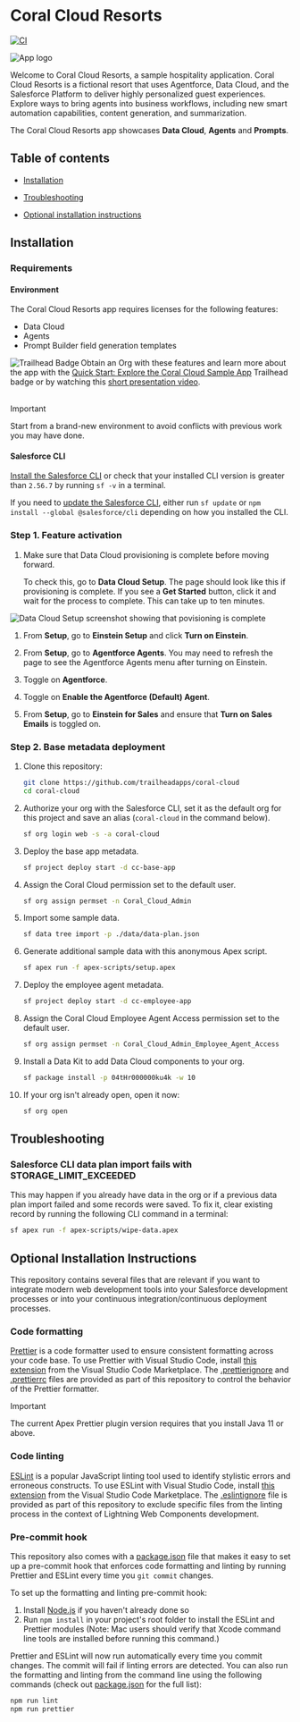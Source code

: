 # Coral Cloud Resorts

[![CI](https://github.com/trailheadapps/coral-cloud/actions/workflows/ci.yml/badge.svg)](https://github.com/trailheadapps/coral-cloud/actions/workflows/ci.yml)

![App logo](docs/gfx/app-logo.png)

Welcome to Coral Cloud Resorts, a sample hospitality application. Coral Cloud Resorts is a fictional resort that uses Agentforce, Data Cloud, and the Salesforce Platform to deliver highly personalized guest experiences. Explore ways to bring agents into business workflows, including new smart automation capabilities, content generation, and summarization.

The Coral Cloud Resorts app showcases **Data Cloud**, **Agents** and **Prompts**.

## Table of contents

- [Installation](#installation)

- [Troubleshooting](#troubleshooting)

- [Optional installation instructions](#optional-installation-instructions)

## Installation

### Requirements

#### Environment

The Coral Cloud Resorts app requires licenses for the following features:

- Data Cloud
- Agents
- Prompt Builder field generation templates

<div>
    <img src="https://res.cloudinary.com/hy4kyit2a/f_auto,fl_lossy,q_70,w_50/learn/projects/quick-start-explore-the-coral-cloud-sample-app/1a059541a60d078109227d8f3a83404a_badge.png" align="left" alt="Trailhead Badge"/>
    Obtain an Org with these features and learn more about the app with the <a href="https://trailhead.salesforce.com/content/learn/projects/quick-start-explore-the-coral-cloud-sample-app">Quick Start: Explore the Coral Cloud Sample App</a> Trailhead badge or by watching this <a href="https://www.youtube.com/watch?v=m1ZxPgwOHOs">short presentation video<a>.
    <br/>
    <br/>
</div>

> [!IMPORTANT]
> Start from a brand-new environment to avoid conflicts with previous work you may have done.

#### Salesforce CLI

[Install the Salesforce CLI](https://developer.salesforce.com/tools/salesforcecli) or check that your installed CLI version is greater than `2.56.7` by running `sf -v` in a terminal.

If you need to [update the Salesforce CLI](https://developer.salesforce.com/docs/atlas.en-us.sfdx_setup.meta/sfdx_setup/sfdx_setup_update_cli.htm), either run `sf update` or `npm install --global @salesforce/cli` depending on how you installed the CLI.

### Step 1. Feature activation

1. Make sure that Data Cloud provisioning is complete before moving forward.

    To check this, go to **Data Cloud Setup**. The page should look like this if provisioning is complete. If you see a **Get Started** button, click it and wait for the process to complete. This can take up to ten minutes.

![Data Cloud Setup screenshot showing that povisioning is complete](docs/gfx/dc-setup-provisioning.png)

1. From **Setup**, go to **Einstein Setup** and click **Turn on Einstein**.

1. From **Setup**, go to **Agentforce Agents**. You may need to refresh the page to see the Agentforce Agents menu after turning on Einstein.

1. Toggle on **Agentforce**.

1. Toggle on **Enable the Agentforce (Default) Agent**.

1. From **Setup**, go to **Einstein for Sales** and ensure that **Turn on Sales Emails** is toggled on.

### Step 2. Base metadata deployment

1. Clone this repository:

    ```bash
    git clone https://github.com/trailheadapps/coral-cloud
    cd coral-cloud
    ```

1. Authorize your org with the Salesforce CLI, set it as the default org for this project and save an alias (`coral-cloud` in the command below).

    ```bash
    sf org login web -s -a coral-cloud
    ```

1. Deploy the base app metadata.

    ```bash
    sf project deploy start -d cc-base-app
    ```

1. Assign the Coral Cloud permission set to the default user.

    ```bash
    sf org assign permset -n Coral_Cloud_Admin
    ```

1. Import some sample data.

    ```bash
    sf data tree import -p ./data/data-plan.json
    ```

1. Generate additional sample data with this anonymous Apex script.

    ```bash
    sf apex run -f apex-scripts/setup.apex
    ```

1. Deploy the employee agent metadata.

    ```bash
    sf project deploy start -d cc-employee-app
    ```

1. Assign the Coral Cloud Employee Agent Access permission set to the default user.

    ```bash
    sf org assign permset -n Coral_Cloud_Admin_Employee_Agent_Access
    ```

1. Install a Data Kit to add Data Cloud components to your org.

    ```bash
    sf package install -p 04tHr000000ku4k -w 10
    ```

1. If your org isn't already open, open it now:

    ```bash
    sf org open
    ```

## Troubleshooting

### Salesforce CLI data plan import fails with STORAGE_LIMIT_EXCEEDED

This may happen if you already have data in the org or if a previous data plan import failed and some records were saved.
To fix it, clear existing record by running the following CLI command in a terminal:

```bash
sf apex run -f apex-scripts/wipe-data.apex
```

## Optional Installation Instructions

This repository contains several files that are relevant if you want to integrate modern web development tools into your Salesforce development processes or into your continuous integration/continuous deployment processes.

### Code formatting

[Prettier](https://prettier.io/) is a code formatter used to ensure consistent formatting across your code base. To use Prettier with Visual Studio Code, install [this extension](https://marketplace.visualstudio.com/items?itemName=esbenp.prettier-vscode) from the Visual Studio Code Marketplace. The [.prettierignore](/.prettierignore) and [.prettierrc](/.prettierrc) files are provided as part of this repository to control the behavior of the Prettier formatter.

> [!IMPORTANT]
> The current Apex Prettier plugin version requires that you install Java 11 or above.

### Code linting

[ESLint](https://eslint.org/) is a popular JavaScript linting tool used to identify stylistic errors and erroneous constructs. To use ESLint with Visual Studio Code, install [this extension](https://marketplace.visualstudio.com/items?itemName=salesforce.salesforcedx-vscode-lwc) from the Visual Studio Code Marketplace. The [.eslintignore](/.eslintignore) file is provided as part of this repository to exclude specific files from the linting process in the context of Lightning Web Components development.

### Pre-commit hook

This repository also comes with a [package.json](./package.json) file that makes it easy to set up a pre-commit hook that enforces code formatting and linting by running Prettier and ESLint every time you `git commit` changes.

To set up the formatting and linting pre-commit hook:

1. Install [Node.js](https://nodejs.org) if you haven't already done so
1. Run `npm install` in your project's root folder to install the ESLint and Prettier modules (Note: Mac users should verify that Xcode command line tools are installed before running this command.)

Prettier and ESLint will now run automatically every time you commit changes. The commit will fail if linting errors are detected. You can also run the formatting and linting from the command line using the following commands (check out [package.json](./package.json) for the full list):

```bash
npm run lint
npm run prettier
```

